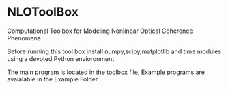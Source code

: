 # NLOToolBox
Computational Toolbox for Modeling Nonlinear Optical Coherence Phenomena

Before running this tool box install numpy,scipy,matplotlib and time modules using a devoted Python envioronment 
 

The main program is located in the toolbox file, Example programs are avaialable in the Example Folder... 
